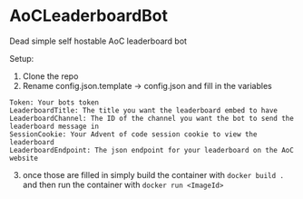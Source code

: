 # AoCLeaderboardBot

Dead simple self hostable AoC leaderboard bot

Setup: 
  1. Clone the repo
  2. Rename config.json.template -> config.json and fill in the variables
  
    Token: Your bots token
    LeaderboardTitle: The title you want the leaderboard embed to have
    LeaderboardChannel: The ID of the channel you want the bot to send the leaderboard message in
    SessionCookie: Your Advent of code session cookie to view the leaderboard
    LeaderboardEndpoint: The json endpoint for your leaderboard on the AoC website
    
 3. once those are filled in simply build the container with `docker build .` and then run the container with `docker run <ImageId>`
